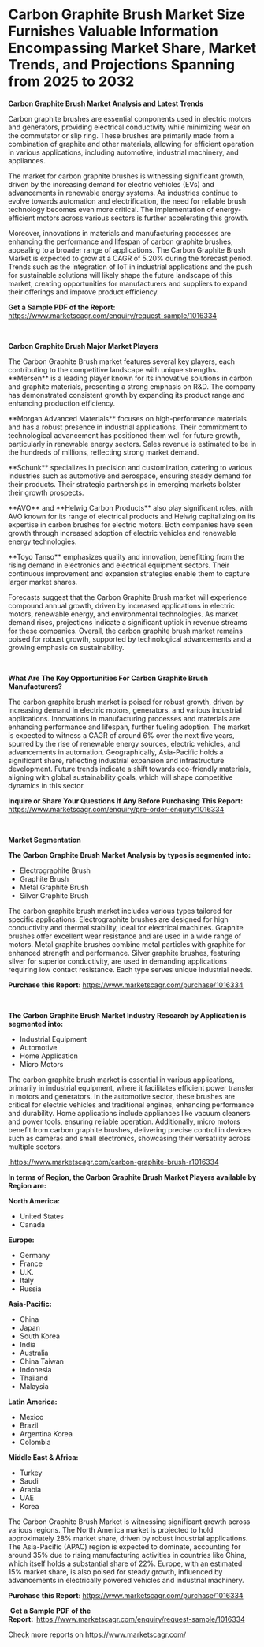 <p><h1>Carbon Graphite Brush Market Size Furnishes Valuable Information Encompassing Market Share, Market Trends, and Projections Spanning from 2025 to 2032</h1></p><p><strong>Carbon Graphite Brush Market Analysis and Latest Trends</strong></p>
<p><p>Carbon graphite brushes are essential components used in electric motors and generators, providing electrical conductivity while minimizing wear on the commutator or slip ring. These brushes are primarily made from a combination of graphite and other materials, allowing for efficient operation in various applications, including automotive, industrial machinery, and appliances.</p><p>The market for carbon graphite brushes is witnessing significant growth, driven by the increasing demand for electric vehicles (EVs) and advancements in renewable energy systems. As industries continue to evolve towards automation and electrification, the need for reliable brush technology becomes even more critical. The implementation of energy-efficient motors across various sectors is further accelerating this growth.</p><p>Moreover, innovations in materials and manufacturing processes are enhancing the performance and lifespan of carbon graphite brushes, appealing to a broader range of applications. The Carbon Graphite Brush Market is expected to grow at a CAGR of 5.20% during the forecast period. Trends such as the integration of IoT in industrial applications and the push for sustainable solutions will likely shape the future landscape of this market, creating opportunities for manufacturers and suppliers to expand their offerings and improve product efficiency.</p></p>
<p><strong>Get a Sample PDF of the Report:&nbsp;</strong> <a href="https://www.marketscagr.com/enquiry/request-sample/1016334?utm_campaign=3016&utm_medium=2&utm_source=Github&utm_content=ia&utm_term=06042025&utm_id=carbon-graphite-brush">https://www.marketscagr.com/enquiry/request-sample/1016334</a></p>
<p>&nbsp;</p>
<p><strong>Carbon Graphite Brush Major Market Players</strong></p>
<p><p>The Carbon Graphite Brush market features several key players, each contributing to the competitive landscape with unique strengths. **Mersen** is a leading player known for its innovative solutions in carbon and graphite materials, presenting a strong emphasis on R&D. The company has demonstrated consistent growth by expanding its product range and enhancing production efficiency.</p><p>**Morgan Advanced Materials** focuses on high-performance materials and has a robust presence in industrial applications. Their commitment to technological advancement has positioned them well for future growth, particularly in renewable energy sectors. Sales revenue is estimated to be in the hundreds of millions, reflecting strong market demand.</p><p>**Schunk** specializes in precision and customization, catering to various industries such as automotive and aerospace, ensuring steady demand for their products. Their strategic partnerships in emerging markets bolster their growth prospects.</p><p>**AVO** and **Helwig Carbon Products** also play significant roles, with AVO known for its range of electrical products and Helwig capitalizing on its expertise in carbon brushes for electric motors. Both companies have seen growth through increased adoption of electric vehicles and renewable energy technologies.</p><p>**Toyo Tanso** emphasizes quality and innovation, benefitting from the rising demand in electronics and electrical equipment sectors. Their continuous improvement and expansion strategies enable them to capture larger market shares.</p><p>Forecasts suggest that the Carbon Graphite Brush market will experience compound annual growth, driven by increased applications in electric motors, renewable energy, and environmental technologies. As market demand rises, projections indicate a significant uptick in revenue streams for these companies. Overall, the carbon graphite brush market remains poised for robust growth, supported by technological advancements and a growing emphasis on sustainability.</p></p>
<p>&nbsp;</p>
<p><strong>What Are The Key Opportunities For Carbon Graphite Brush Manufacturers?</strong></p>
<p><p>The carbon graphite brush market is poised for robust growth, driven by increasing demand in electric motors, generators, and various industrial applications. Innovations in manufacturing processes and materials are enhancing performance and lifespan, further fueling adoption. The market is expected to witness a CAGR of around 6% over the next five years, spurred by the rise of renewable energy sources, electric vehicles, and advancements in automation. Geographically, Asia-Pacific holds a significant share, reflecting industrial expansion and infrastructure development. Future trends indicate a shift towards eco-friendly materials, aligning with global sustainability goals, which will shape competitive dynamics in this sector.</p></p>
<p><strong>Inquire or Share Your Questions If Any Before Purchasing This Report:</strong> <a href="https://www.marketscagr.com/enquiry/pre-order-enquiry/1016334?utm_campaign=3016&utm_medium=2&utm_source=Github&utm_content=ia&utm_term=06042025&utm_id=carbon-graphite-brush">https://www.marketscagr.com/enquiry/pre-order-enquiry/1016334</a></p>
<p>&nbsp;</p>
<p><strong>Market Segmentation</strong></p>
<p><strong>The Carbon Graphite Brush Market Analysis by types is segmented into:</strong></p>
<p><ul><li>Electrographite Brush</li><li>Graphite Brush</li><li>Metal Graphite Brush</li><li>Silver Graphite Brush</li></ul></p>
<p><p>The carbon graphite brush market includes various types tailored for specific applications. Electrographite brushes are designed for high conductivity and thermal stability, ideal for electrical machines. Graphite brushes offer excellent wear resistance and are used in a wide range of motors. Metal graphite brushes combine metal particles with graphite for enhanced strength and performance. Silver graphite brushes, featuring silver for superior conductivity, are used in demanding applications requiring low contact resistance. Each type serves unique industrial needs.</p></p>
<p><strong>Purchase this Report:&nbsp;</strong><a href="https://www.marketscagr.com/purchase/1016334?utm_campaign=3016&utm_medium=2&utm_source=Github&utm_content=ia&utm_term=06042025&utm_id=carbon-graphite-brush">https://www.marketscagr.com/purchase/1016334</a></p>
<p>&nbsp;</p>
<p><strong>The Carbon Graphite Brush Market Industry Research by Application is segmented into:</strong></p>
<p><ul><li>Industrial Equipment</li><li>Automotive</li><li>Home Application</li><li>Micro Motors</li></ul></p>
<p><p>The carbon graphite brush market is essential in various applications, primarily in industrial equipment, where it facilitates efficient power transfer in motors and generators. In the automotive sector, these brushes are critical for electric vehicles and traditional engines, enhancing performance and durability. Home applications include appliances like vacuum cleaners and power tools, ensuring reliable operation. Additionally, micro motors benefit from carbon graphite brushes, delivering precise control in devices such as cameras and small electronics, showcasing their versatility across multiple sectors.</p></p>
<p><a href="https://www.marketscagr.com/carbon-graphite-brush-r1016334?utm_campaign=3016&utm_medium=2&utm_source=Github&utm_content=ia&utm_term=06042025&utm_id=carbon-graphite-brush">&nbsp;https://www.marketscagr.com/carbon-graphite-brush-r1016334</a></p>
<p><strong>In terms of Region, the Carbon Graphite Brush Market Players available by Region are:</strong></p>
<p>
    <p> <strong> North America: </strong>
        <ul>
            <li>United States</li>
            <li>Canada</li>
        </ul>
        </p> 
    <p> <strong> Europe: </strong>
        <ul>
            <li>Germany</li>
            <li>France</li>
            <li>U.K.</li>
            <li>Italy</li>
            <li>Russia</li>
        </ul>
        </p> 
    <p> <strong> Asia-Pacific: </strong>
        <ul>
            <li>China</li>
            <li>Japan</li>
            <li>South Korea</li>
            <li>India</li>
            <li>Australia</li>
            <li>China Taiwan</li>
            <li>Indonesia</li>
            <li>Thailand</li>
            <li>Malaysia</li>
        </ul>
        </p> 
    <p> <strong> Latin America: </strong>
        <ul>
            <li>Mexico</li>
            <li>Brazil</li>
            <li>Argentina Korea</li>
            <li>Colombia</li>
        </ul>
        </p> 
    <p> <strong> Middle East & Africa: </strong>
        <ul>
            <li>Turkey</li>
            <li>Saudi</li>
            <li>Arabia</li>
            <li>UAE</li>
            <li>Korea</li>
        </ul>
    </p>
    </p>
<p><p>The Carbon Graphite Brush Market is witnessing significant growth across various regions. The North America market is projected to hold approximately 28% market share, driven by robust industrial applications. The Asia-Pacific (APAC) region is expected to dominate, accounting for around 35% due to rising manufacturing activities in countries like China, which itself holds a substantial share of 22%. Europe, with an estimated 15% market share, is also poised for steady growth, influenced by advancements in electrically powered vehicles and industrial machinery.</p></p>
<p><strong>Purchase this Report: </strong><a href="https://www.marketscagr.com/purchase/1016334?utm_campaign=3016&utm_medium=2&utm_source=Github&utm_content=ia&utm_term=06042025&utm_id=carbon-graphite-brush">https://www.marketscagr.com/purchase/1016334</a></p>
<p>&nbsp;<strong>Get a Sample PDF of the Report:&nbsp;&nbsp;</strong><a href="https://www.marketscagr.com/enquiry/request-sample/1016334?utm_campaign=3016&utm_medium=2&utm_source=Github&utm_content=ia&utm_term=06042025&utm_id=carbon-graphite-brush">https://www.marketscagr.com/enquiry/request-sample/1016334</a></p>
<p><strong></strong></p>
<p>Check more reports on <a href="https://www.marketscagr.com/?utm_campaign=3016&utm_medium=2&utm_source=Github&utm_content=ia&utm_term=06042025&utm_id=carbon-graphite-brush">https://www.marketscagr.com/</a></p>